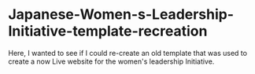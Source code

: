 # Japanese-Women-s-Leadership-Initiative-template-recreation
Here, I wanted to see if I could re-create an old template that was used to create a now Live website for the women's leadership Initiative.
